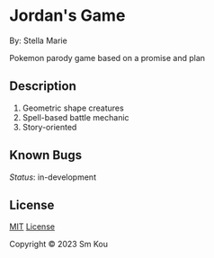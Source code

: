 # Jordan's Game

By: Stella Marie

Pokemon parody game based on a promise and plan

## Description

1. Geometric shape creatures
2. Spell-based battle mechanic
3. Story-oriented

## Known Bugs
_Status_: in-development

## License

[MIT](https://choosealicense.com/licenses/mit/)
[License](./LICENSE)

Copyright © 2023 Sm Kou